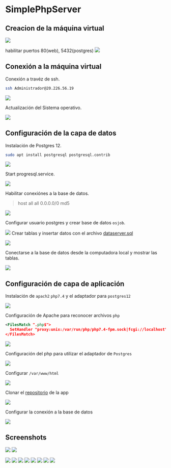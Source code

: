 # SimplePhpServer

## Creacion de la máquina virtual
![](imgs/azure-01-create-VM.png)

habilitar puertos 80(web), 5432(postgres)
![](imgs/azure-02-ports.png)

## Conexión a la máquina virtual

Conexión a travéz de ssh.
```bash
ssh Administrador@20.226.56.19
```
![](imgs/shh-01-connect.png)

Actualización del Sistema operativo.

![](imgs/ssh-02-update.png)

## Configuración de la capa de datos
Instalación de Postgres 12.
```bash
sudo apt install postgresql postgresql.contrib
```
![](imgs/ssh-03-i-postgres.png)

Start progresql.service.

![](imgs/ssh-04-start-postgres.png)

Habilitar conexiónes a la base de datos.

> host  all  all  0.0.0.0/0  md5

![](imgs/ssh-05-config.png)

Configurar usuario postgres y crear base de datos `osjob`.

![](imgs/ssh-06-config-user-database.png)
Crear tablas y insertar datos con el archivo <a href="https://gist.github.com/ggonzalesd/0039bfbc64b0c484819ed6948274aff7">dataserver.sql</a>

![](imgs/ssh-07-init-database.png)

Conectarse a la base de datos desde la computadora local y mostrar las tablas.

![](imgs/ssh-08-show-database.png)

## Configuración de capa de aplicación

Instalación de `apach2` `php7.4` y el adaptador para `postgres12`

![](imgs/ssh-09-Install-apache2.png)

Configuración de Apache para reconocer archivos `php`

```xml
<FilesMatch ".php$">
  SetHandler "proxy:unix:/var/run/php/php7.4-fpm.sock|fcgi://localhost"
</FilesMatch>
```
![](imgs/ssh-10-config-apach2.png)

Configuración del php para utilizar el adaptador de `Postgres`

![](imgs/ssh-11-config-php-for-postgres.png)

Configurar `/var/www/html`

![](imgs/ssh-12-init-App-Layer.png)

Clonar el <a href="https://github.com/ggonzalesd/SimplePhpServer">repositorio</a> de la app

![](imgs/ssh-13-get-projecto-from-github.png)

Configurar la conexión a la base de datos

![](imgs/ssh-16-confg-conexion.png)

## Screenshots

![](imgs/ssh-17-01-view.png)
![](imgs/ssh-17-02-view.png)

![](imgs/img-01-phone.jpeg)
![](imgs/img-02-pc.jpeg)
![](imgs/img-03-laptop.jpeg)
![](imgs/img-04-laptop.jpeg)
![](imgs/img-05-laptop.jpeg)
![](imgs/img-06-laptop.png)
![](imgs/img-07-laptop.png)
![](imgs/img-08-laptop.png)
